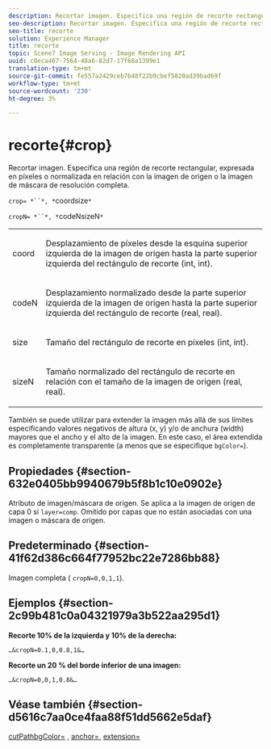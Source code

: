 ```yaml
---
description: Recortar imagen. Especifica una región de recorte rectangular, expresada en píxeles o normalizada en relación con la imagen de origen o la imagen de máscara de resolución completa.
seo-description: Recortar imagen. Especifica una región de recorte rectangular, expresada en píxeles o normalizada en relación con la imagen de origen o la imagen de máscara de resolución completa.
seo-title: recorte
solution: Experience Manager
title: recorte
topic: Scene7 Image Serving - Image Rendering API
uuid: c8eca467-7564-48a6-82d7-17f68a1399e1
translation-type: tm+mt
source-git-commit: fe557a2429ceb7b48f22b9cbef5820ad39bad69f
workflow-type: tm+mt
source-wordcount: '230'
ht-degree: 3%

---
```



# recorte{#crop}

Recortar imagen. Especifica una región de recorte rectangular, expresada en píxeles o normalizada en relación con la imagen de origen o la imagen de máscara de resolución completa.

`crop= *``*, *`coordsize`*`

`cropN= *``*, *`codeNsizeN`*`

<table id="simpletable_472A9AD67AA64419B0877B0535F8B14A"> 
 <tr class="strow"> 
  <td class="stentry"> <p><span class="codeph"> <span class="varname"> coord</span></span> </p> </td> 
  <td class="stentry"> <p>Desplazamiento de píxeles desde la esquina superior izquierda de la imagen de origen hasta la parte superior izquierda del rectángulo de recorte (int, int). </p></td> 
 </tr> 
 <tr class="strow"> 
  <td class="stentry"> <p><span class="codeph"> <span class="varname"> codeN</span></span> </p> </td> 
  <td class="stentry"> <p>Desplazamiento normalizado desde la parte superior izquierda de la imagen de origen hasta la parte superior izquierda del rectángulo de recorte (real, real). </p></td> 
 </tr> 
 <tr class="strow"> 
  <td class="stentry"> <p><span class="codeph"> <span class="varname"> size</span></span> </p></td> 
  <td class="stentry"> <p>Tamaño del rectángulo de recorte en píxeles (int, int). </p></td> 
 </tr> 
 <tr class="strow"> 
  <td class="stentry"> <p><span class="codeph"> <span class="varname"> sizeN</span></span> </p></td> 
  <td class="stentry"> <p>Tamaño normalizado del rectángulo de recorte en relación con el tamaño de la imagen de origen (real, real). </p></td> 
 </tr> 
</table>

También se puede utilizar para extender la imagen más allá de sus límites especificando valores negativos de altura (x, y) y/o de anchura (width) mayores que el ancho y el alto de la imagen. En este caso, el área extendida es completamente transparente (a menos que se especifique `bgColor=`).

## Propiedades {#section-632e0405bb9940679b5f8b1c10e0902e}

Atributo de imagen/máscara de origen. Se aplica a la imagen de origen de capa 0 si `layer=comp`. Omitido por capas que no están asociadas con una imagen o máscara de origen.

## Predeterminado {#section-41f62d386c664f77952bc22e7286bb88}

Imagen completa ( `cropN=0,0,1,1`).

## Ejemplos {#section-2c99b481c0a04321979a3b522aa295d1}

**Recorte 10% de la izquierda y 10% de la derecha:**

`…&cropN=0.1,0,0.8,1&…`

**Recorte un 20 % del borde inferior de una imagen:**

`…&cropN=0,0,1,0.8&…`

## Véase también {#section-d5616c7aa0ce4faa88f51dd5662e5daf}

[](/help/aem-is-ir-api/is-api/http-ref/image-serving-api-ref/c-http-protocol-reference/c-command-reference/r-croppath.md) [cutPathbgColor=](../../../../../is-api/http-ref/image-serving-api-ref/c-http-protocol-reference/c-command-reference/r-bgcolor.md#reference-441371ba4ef54fe781887c5ae448f6ab) ,  [anchor=](../../../../../is-api/http-ref/image-serving-api-ref/c-http-protocol-reference/c-command-reference/r-anchor.md#reference-6661e548ab284b82828d8d94c8ddeb7c),  [extension=](../../../../../is-api/http-ref/image-serving-api-ref/c-http-protocol-reference/c-command-reference/r-extend.md#reference-7e9156beb285459d830e2d56782a74ac)
